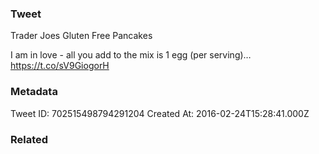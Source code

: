 ### Tweet
Trader Joes Gluten Free Pancakes 

I am in love - all you add to the mix is 1 egg (per serving)… https://t.co/sV9GiogorH

### Metadata
Tweet ID: 702515498794291204
Created At: 2016-02-24T15:28:41.000Z

### Related


